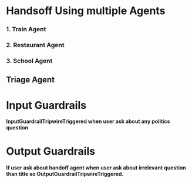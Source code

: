 # Handsoff Using multiple Agents
### 1. Train Agent
### 2. Restaurant Agent
### 3. School Agent

## Triage Agent

# Input Guardrails
**InputGuardrailTripwireTriggered when user ask about any politics question**

# Output Guardrails
**If user ask about handoff agent when user ask about irrelevant question than title so OutputGuardrailTripwireTriggered.**

